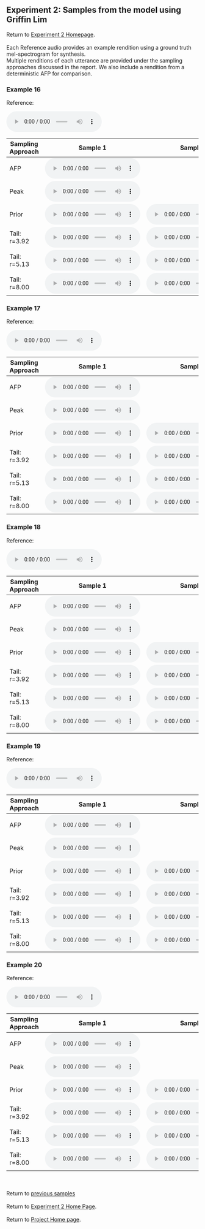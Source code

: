 <!-- exp 1a -->

## Experiment 2: Samples from the model using Griffin Lim

Return to [Experiment 2 Homepage](https://ljlj9.github.io/mscproject/experiment_2_test.html).
<br><br>
Each Reference audio provides an example rendition using a ground truth mel-spectrogram for synthesis.
<br>
Multiple renditions of each utterance are provided under the sampling approaches discussed in the report.
We also include a rendition from a deterministic AFP for comparison.
### Example 16

Reference:          
<p><audio src="Experiment2/Example16/reference.wav" controls style="width: 250px;"></audio></p>

| Sampling Approach | Sample 1 | Sample 2 | Sample 3 | Sample 4 | Sample 5 |
| --- | --- | --- | --- | --- | --- |
| AFP | <audio src="afp_web_samples/Example16.wav" controls style="width: 250px;"></audio> | | | | |
| Peak  | <audio src="Experiment2/Example16/peak/sample_1.wav" controls style="width: 250px;"></audio> | | | | |
| Prior | <audio src="Experiment2/Example16/prior/sample_1.wav" controls style="width: 250px;"></audio> | <audio src="Experiment2/Example16/prior/sample_2.wav" controls style="width: 250px;"></audio> | <audio src="Experiment2/Example16/prior/sample_3.wav" controls style="width: 250px;"></audio> | <audio src="Experiment2/Example16/prior/sample_4.wav" controls style="width: 250px;"></audio> | <audio src="Experiment2/Example16/prior/sample_5.wav" controls style="width: 250px;"></audio> |
| Tail: r=3.92 | <audio src="Experiment2/Example16/tail392/sample_1.wav" controls style="width: 250px;"></audio> | <audio src="Experiment2/Example16/tail392/sample_2.wav" controls style="width: 250px;"></audio> | <audio src="Experiment2/Example16/tail392/sample_3.wav" controls style="width: 250px;"></audio> | <audio src="Experiment2/Example16/tail392/sample_4.wav" controls style="width: 250px;"></audio> | <audio src="Experiment2/Example16/tail392/sample_5.wav" controls style="width: 250px;"></audio> |
| Tail: r=5.13 | <audio src="Experiment2/Example16/tail513/sample_1.wav" controls style="width: 250px;"></audio> | <audio src="Experiment2/Example16/tail513/sample_2.wav" controls style="width: 250px;"></audio> | <audio src="Experiment2/Example16/tail513/sample_3.wav" controls style="width: 250px;"></audio> | <audio src="Experiment2/Example16/tail513/sample_4.wav" controls style="width: 250px;"></audio> | <audio src="Experiment2/Example16/tail513/sample_5.wav" controls style="width: 250px;"></audio> |
| Tail: r=8.00 | <audio src="Experiment2/Example16/tail8/sample_1.wav" controls style="width: 250px;"></audio> | <audio src="Experiment2/Example16/tail8/sample_2.wav" controls style="width: 250px;"></audio> | <audio src="Experiment2/Example16/tail8/sample_3.wav" controls style="width: 250px;"></audio> | <audio src="Experiment2/Example16/tail8/sample_4.wav" controls style="width: 250px;"></audio> | <audio src="Experiment2/Example16/tail8/sample_5.wav" controls style="width: 250px;"></audio> |

### Example 17

Reference:          
<p><audio src="Experiment2/Example17/reference.wav" controls style="width: 250px;"></audio></p>

| Sampling Approach | Sample 1 | Sample 2 | Sample 3 | Sample 4 | Sample 5 |
| --- | --- | --- | --- | --- | --- |
| AFP | <audio src="afp_web_samples/Example17.wav" controls style="width: 250px;"></audio> | | | | |
| Peak  | <audio src="Experiment2/Example17/peak/sample_1.wav" controls style="width: 250px;"></audio> | | | | |
| Prior | <audio src="Experiment2/Example17/prior/sample_1.wav" controls style="width: 250px;"></audio> | <audio src="Experiment2/Example17/prior/sample_2.wav" controls style="width: 250px;"></audio> | <audio src="Experiment2/Example17/prior/sample_3.wav" controls style="width: 250px;"></audio> | <audio src="Experiment2/Example17/prior/sample_4.wav" controls style="width: 250px;"></audio> | <audio src="Experiment2/Example17/prior/sample_5.wav" controls style="width: 250px;"></audio> |
| Tail: r=3.92 | <audio src="Experiment2/Example17/tail392/sample_1.wav" controls style="width: 250px;"></audio> | <audio src="Experiment2/Example17/tail392/sample_2.wav" controls style="width: 250px;"></audio> | <audio src="Experiment2/Example17/tail392/sample_3.wav" controls style="width: 250px;"></audio> | <audio src="Experiment2/Example17/tail392/sample_4.wav" controls style="width: 250px;"></audio> | <audio src="Experiment2/Example17/tail392/sample_5.wav" controls style="width: 250px;"></audio> |
| Tail: r=5.13 | <audio src="Experiment2/Example17/tail513/sample_1.wav" controls style="width: 250px;"></audio> | <audio src="Experiment2/Example17/tail513/sample_2.wav" controls style="width: 250px;"></audio> | <audio src="Experiment2/Example17/tail513/sample_3.wav" controls style="width: 250px;"></audio> | <audio src="Experiment2/Example17/tail513/sample_4.wav" controls style="width: 250px;"></audio> | <audio src="Experiment2/Example17/tail513/sample_5.wav" controls style="width: 250px;"></audio> |
| Tail: r=8.00 | <audio src="Experiment2/Example17/tail8/sample_1.wav" controls style="width: 250px;"></audio> | <audio src="Experiment2/Example17/tail8/sample_2.wav" controls style="width: 250px;"></audio> | <audio src="Experiment2/Example17/tail8/sample_3.wav" controls style="width: 250px;"></audio> | <audio src="Experiment2/Example17/tail8/sample_4.wav" controls style="width: 250px;"></audio> | <audio src="Experiment2/Example17/tail8/sample_5.wav" controls style="width: 250px;"></audio> |

### Example 18

Reference:          
<p><audio src="Experiment2/Example18/reference.wav" controls style="width: 250px;"></audio></p>

| Sampling Approach | Sample 1 | Sample 2 | Sample 3 | Sample 4 | Sample 5 |
| --- | --- | --- | --- | --- | --- |
| AFP | <audio src="afp_web_samples/Example18.wav" controls style="width: 250px;"></audio> | | | | |
| Peak  | <audio src="Experiment2/Example18/peak/sample_1.wav" controls style="width: 250px;"></audio> | | | | |
| Prior | <audio src="Experiment2/Example18/prior/sample_1.wav" controls style="width: 250px;"></audio> | <audio src="Experiment2/Example18/prior/sample_2.wav" controls style="width: 250px;"></audio> | <audio src="Experiment2/Example18/prior/sample_3.wav" controls style="width: 250px;"></audio> | <audio src="Experiment2/Example18/prior/sample_4.wav" controls style="width: 250px;"></audio> | <audio src="Experiment2/Example18/prior/sample_5.wav" controls style="width: 250px;"></audio> |
| Tail: r=3.92 | <audio src="Experiment2/Example18/tail392/sample_1.wav" controls style="width: 250px;"></audio> | <audio src="Experiment2/Example18/tail392/sample_2.wav" controls style="width: 250px;"></audio> | <audio src="Experiment2/Example18/tail392/sample_3.wav" controls style="width: 250px;"></audio> | <audio src="Experiment2/Example18/tail392/sample_4.wav" controls style="width: 250px;"></audio> | <audio src="Experiment2/Example18/tail392/sample_5.wav" controls style="width: 250px;"></audio> |
| Tail: r=5.13 | <audio src="Experiment2/Example18/tail513/sample_1.wav" controls style="width: 250px;"></audio> | <audio src="Experiment2/Example18/tail513/sample_2.wav" controls style="width: 250px;"></audio> | <audio src="Experiment2/Example18/tail513/sample_3.wav" controls style="width: 250px;"></audio> | <audio src="Experiment2/Example18/tail513/sample_4.wav" controls style="width: 250px;"></audio> | <audio src="Experiment2/Example18/tail513/sample_5.wav" controls style="width: 250px;"></audio> |
| Tail: r=8.00 | <audio src="Experiment2/Example18/tail8/sample_1.wav" controls style="width: 250px;"></audio> | <audio src="Experiment2/Example18/tail8/sample_2.wav" controls style="width: 250px;"></audio> | <audio src="Experiment2/Example18/tail8/sample_3.wav" controls style="width: 250px;"></audio> | <audio src="Experiment2/Example18/tail8/sample_4.wav" controls style="width: 250px;"></audio> | <audio src="Experiment2/Example18/tail8/sample_5.wav" controls style="width: 250px;"></audio> |

### Example 19

Reference:          
<p><audio src="Experiment2/Example19/reference.wav" controls style="width: 250px;"></audio></p>

| Sampling Approach | Sample 1 | Sample 2 | Sample 3 | Sample 4 | Sample 5 |
| --- | --- | --- | --- | --- | --- |
| AFP | <audio src="afp_web_samples/Example19.wav" controls style="width: 250px;"></audio> | | | | |
| Peak  | <audio src="Experiment2/Example19/peak/sample_1.wav" controls style="width: 250px;"></audio> | | | | |
| Prior | <audio src="Experiment2/Example19/prior/sample_1.wav" controls style="width: 250px;"></audio> | <audio src="Experiment2/Example19/prior/sample_2.wav" controls style="width: 250px;"></audio> | <audio src="Experiment2/Example19/prior/sample_3.wav" controls style="width: 250px;"></audio> | <audio src="Experiment2/Example19/prior/sample_4.wav" controls style="width: 250px;"></audio> | <audio src="Experiment2/Example19/prior/sample_5.wav" controls style="width: 250px;"></audio> |
| Tail: r=3.92 | <audio src="Experiment2/Example19/tail392/sample_1.wav" controls style="width: 250px;"></audio> | <audio src="Experiment2/Example19/tail392/sample_2.wav" controls style="width: 250px;"></audio> | <audio src="Experiment2/Example19/tail392/sample_3.wav" controls style="width: 250px;"></audio> | <audio src="Experiment2/Example19/tail392/sample_4.wav" controls style="width: 250px;"></audio> | <audio src="Experiment2/Example19/tail392/sample_5.wav" controls style="width: 250px;"></audio> |
| Tail: r=5.13 | <audio src="Experiment2/Example19/tail513/sample_1.wav" controls style="width: 250px;"></audio> | <audio src="Experiment2/Example19/tail513/sample_2.wav" controls style="width: 250px;"></audio> | <audio src="Experiment2/Example19/tail513/sample_3.wav" controls style="width: 250px;"></audio> | <audio src="Experiment2/Example19/tail513/sample_4.wav" controls style="width: 250px;"></audio> | <audio src="Experiment2/Example19/tail513/sample_5.wav" controls style="width: 250px;"></audio> |
| Tail: r=8.00 | <audio src="Experiment2/Example19/tail8/sample_1.wav" controls style="width: 250px;"></audio> | <audio src="Experiment2/Example19/tail8/sample_2.wav" controls style="width: 250px;"></audio> | <audio src="Experiment2/Example19/tail8/sample_3.wav" controls style="width: 250px;"></audio> | <audio src="Experiment2/Example19/tail8/sample_4.wav" controls style="width: 250px;"></audio> | <audio src="Experiment2/Example19/tail8/sample_5.wav" controls style="width: 250px;"></audio> |

### Example 20

Reference:          
<p><audio src="Experiment2/Example20/reference.wav" controls style="width: 250px;"></audio></p>

| Sampling Approach | Sample 1 | Sample 2 | Sample 3 | Sample 4 | Sample 5 |
| --- | --- | --- | --- | --- | --- |
| AFP | <audio src="afp_web_samples/Example20.wav" controls style="width: 250px;"></audio> | | | | |
| Peak  | <audio src="Experiment2/Example20/peak/sample_1.wav" controls style="width: 250px;"></audio> | | | | |
| Prior | <audio src="Experiment2/Example20/prior/sample_1.wav" controls style="width: 250px;"></audio> | <audio src="Experiment2/Example20/prior/sample_2.wav" controls style="width: 250px;"></audio> | <audio src="Experiment2/Example20/prior/sample_3.wav" controls style="width: 250px;"></audio> | <audio src="Experiment2/Example20/prior/sample_4.wav" controls style="width: 250px;"></audio> | <audio src="Experiment2/Example20/prior/sample_5.wav" controls style="width: 250px;"></audio> |
| Tail: r=3.92 | <audio src="Experiment2/Example20/tail392/sample_1.wav" controls style="width: 250px;"></audio> | <audio src="Experiment2/Example20/tail392/sample_2.wav" controls style="width: 250px;"></audio> | <audio src="Experiment2/Example20/tail392/sample_3.wav" controls style="width: 250px;"></audio> | <audio src="Experiment2/Example20/tail392/sample_4.wav" controls style="width: 250px;"></audio> | <audio src="Experiment2/Example20/tail392/sample_5.wav" controls style="width: 250px;"></audio> |
| Tail: r=5.13 | <audio src="Experiment2/Example20/tail513/sample_1.wav" controls style="width: 250px;"></audio> | <audio src="Experiment2/Example20/tail513/sample_2.wav" controls style="width: 250px;"></audio> | <audio src="Experiment2/Example20/tail513/sample_3.wav" controls style="width: 250px;"></audio> | <audio src="Experiment2/Example20/tail513/sample_4.wav" controls style="width: 250px;"></audio> | <audio src="Experiment2/Example20/tail513/sample_5.wav" controls style="width: 250px;"></audio> |
| Tail: r=8.00 | <audio src="Experiment2/Example20/tail8/sample_1.wav" controls style="width: 250px;"></audio> | <audio src="Experiment2/Example20/tail8/sample_2.wav" controls style="width: 250px;"></audio> | <audio src="Experiment2/Example20/tail8/sample_3.wav" controls style="width: 250px;"></audio> | <audio src="Experiment2/Example20/tail8/sample_4.wav" controls style="width: 250px;"></audio> | <audio src="Experiment2/Example20/tail8/sample_5.wav" controls style="width: 250px;"></audio> |


<br><br>
Return to [previous samples](https://ljlj9.github.io/mscproject/experiment_2_iii.html)
<br><br>
Return to [Experiment 2 Home Page](https://ljlj9.github.io/mscproject/experiment_2_test.html).
<br><br>
Return to [Project Home page](https://ljlj9.github.io/mscproject/index.html).
